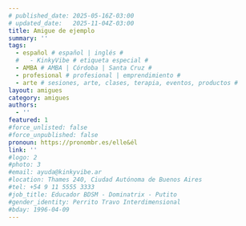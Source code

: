 ```yaml
---
# published_date: 2025-05-16Z-03:00
# updated_date:   2025-11-04Z-03:00
title: Amigue de ejemplo
summary: ''
tags:
  - español # español | inglés #
  #   - KinkyVibe # etiqueta especial #
  - AMBA # AMBA | Córdoba | Santa Cruz #
  - profesional # profesional | emprendimiento #
  - arte # sesiones, arte, clases, terapia, eventos, productos #
layout: amigues
category: amigues
authors:
  - ''
featured: 1
#force_unlisted: false
#force_unpublished: false
pronoun: https://pronombr.es/elle&él
link: ''
#logo: 2
#photo: 3
#email: ayuda@kinkyvibe.ar
#location: Thames 240, Ciudad Autónoma de Buenos Aires
#tel: +54 9 11 5555 3333
#job_title: Educador BDSM - Dominatrix - Putito
#gender_identity: Perrito Travo Interdimensional
#bday: 1996-04-09
---
```

